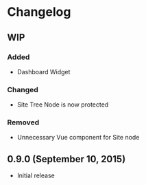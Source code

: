 # Changelog

## WIP

### Added
- Dashboard Widget

### Changed
- Site Tree Node is now protected

### Removed
- Unnecessary Vue component for Site node

## 0.9.0 (September 10, 2015)

- Initial release
